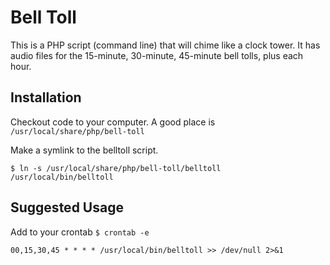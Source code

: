 # Bell Toll

This is a PHP script (command line) that will chime like a clock tower. It has audio files for the 15-minute, 30-minute, 45-minute bell tolls, plus each hour.

## Installation

Checkout code to your computer. A good place is `/usr/local/share/php/bell-toll`

Make a symlink to the belltoll script.

```
$ ln -s /usr/local/share/php/bell-toll/belltoll /usr/local/bin/belltoll
```

## Suggested Usage
Add to your crontab `$ crontab -e`

```
00,15,30,45 * * * * /usr/local/bin/belltoll >> /dev/null 2>&1
```
